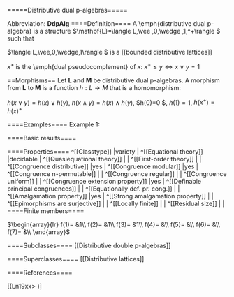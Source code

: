 =====Distributive dual p-algebras=====

Abbreviation: **DdpAlg**
====Definition====
A \emph{distributive dual p-algebra} is a structure $\mathbf{L}=\langle L,\vee ,0,\wedge ,1,^+\rangle $ such that


$\langle L,\vee,0,\wedge,1\rangle $ is a [[bounded distributive lattices]]


$x^+$ is the \emph{dual pseudocomplement} of $x$:  $x^+\leq y \iff x\vee y=1$

==Morphisms==
Let $\mathbf{L}$ and $\mathbf{M}$ be distributive dual p-algebras. A morphism from $\mathbf{L}$ to $\mathbf{M}$ is a function $h:L\rightarrow M$ that is a
homomorphism: 

$h(x\vee y)=h(x)\vee h(y)$, $h(x\wedge y)=h(x)\wedge h(y)$, $h(0)=0 $, $h(1)=1$, $h(x^+)=h(x)^+$

====Examples====
Example 1: 

====Basic results====

====Properties====
^[[Classtype]]  |variety |
^[[Equational theory]]  |decidable |
^[[Quasiequational theory]]  | |
^[[First-order theory]]  | |
^[[Congruence distributive]]  |yes |
^[[Congruence modular]]  |yes |
^[[Congruence n-permutable]]  | |
^[[Congruence regular]]  | |
^[[Congruence uniform]]  | |
^[[Congruence extension property]]  |yes |
^[[Definable principal congruences]]  | |
^[[Equationally def. pr. cong.]]  | |
^[[Amalgamation property]]  |yes |
^[[Strong amalgamation property]]  | |
^[[Epimorphisms are surjective]]  | |
^[[Locally finite]]  | |
^[[Residual size]]  | |
====Finite members====

$\begin{array}{lr}
f(1)= &1\\
f(2)= &1\\
f(3)= &1\\
f(4)= &\\
f(5)= &\\
f(6)= &\\
f(7)= &\\
\end{array}$

====Subclasses====
[[Distributive double p-algebras]] 

====Superclasses====
[[Distributive lattices]] 


====References====

[(Ln19xx>
)]